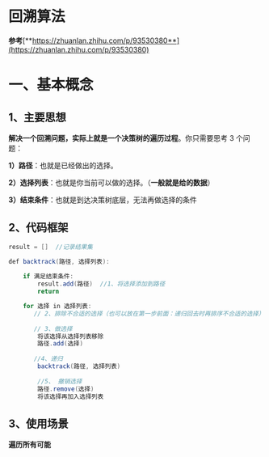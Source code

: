 # **回溯算法**

**参考**[**https://zhuanlan.zhihu.com/p/93530380**](https://zhuanlan.zhihu.com/p/93530380)

# **一、基本概念**

## **1、主要思想**

**解决一个回溯问题，实际上就是一个决策树的遍历过程**。你只需要思考 3 个问题：

**1）路径**：也就是已经做出的选择。

**2）选择列表**：也就是你当前可以做的选择。（**一般就是给的数据**）

**3）结束条件**：也就是到达决策树底层，无法再做选择的条件

## **2、代码框架**

```java
result = []  //记录结果集

def backtrack(路径, 选择列表):
    
    if 满足结束条件:
        result.add(路径)  //1、将选择添加到路径
        return

    for 选择 in 选择列表:
       // 2、排除不合适的选择（也可以放在第一步前面：递归回去时再排序不合适的选择）
      
       // 3、做选择
        将该选择从选择列表移除
        路径.add(选择)
        
       //4、递归
        backtrack(路径, 选择列表)
        
        //5、 撤销选择
        路径.remove(选择)
        将该选择再加入选择列表
```

## **3、使用场景**

**遍历所有可能**